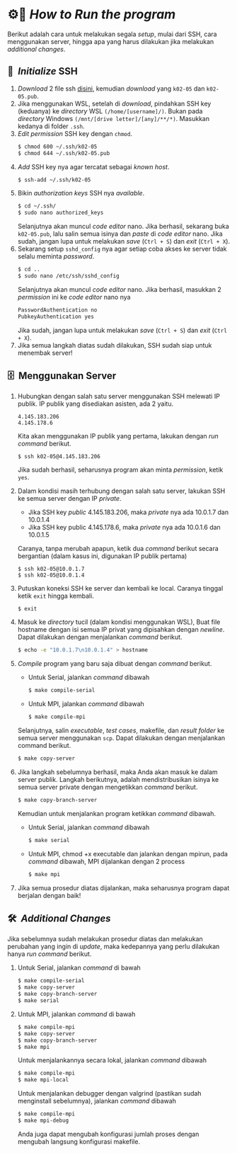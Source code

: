 # ⚙️🤔 *How to Run the program*
Berikut adalah cara untuk melakukan segala *setup*, mulai dari SSH, cara menggunakan server, hingga apa yang harus dilakukan jika melakukan *additional changes*.

## 🔑 &nbsp;*Initialize* SSH
1. *Download* 2 file ssh  [disini](https://drive.google.com/drive/folders/1rCcgEeF72cAzuxSro-eWT64wC0jnG7h6?usp=sharing), kemudian *download* yang ```k02-05``` dan ```k02-05.pub```.
2. Jika menggunakan WSL, setelah di *download*, pindahkan SSH key (keduanya) ke *directory* WSL ```(/home/[username]/)```. Bukan pada *directory* Windows ```(/mnt/[drive letter]/[any]/**/*)```. Masukkan kedanya di folder ```.ssh```.
3. *Edit permission* SSH key dengan ```chmod```.
    ```bash
    $ chmod 600 ~/.ssh/k02-05
    $ chmod 644 ~/.ssh/k02-05.pub
    ```
4. *Add* SSH key nya agar tercatat sebagai *known host*.
    ```bash
    $ ssh-add ~/.ssh/k02-05
    ```
5. Bikin *authorization keys* SSH nya *available*.
    ```bash
    $ cd ~/.ssh/
    $ sudo nano authorized_keys
    ```
    Selanjutnya akan muncul *code editor* nano. Jika berhasil, sekarang buka ```k02-05.pub```, lalu salin semua isinya dan *paste* di *code editor* nano.
    Jika sudah, jangan lupa untuk melakukan *save* (```Ctrl + S```) dan *exit* (```Ctrl + X```).
6. Sekarang setup `sshd_config` nya agar setiap coba akses ke server tidak selalu meminta *password*.
    ```bash
    $ cd ..
    $ sudo nano /etc/ssh/sshd_config
    ```
    Selanjutnya akan muncul *code editor* nano. Jika berhasil, masukkan 2 *permission* ini ke *code editor* nano nya
    ```bash
    PasswordAuthentication no
    PubkeyAuthentication yes
    ```
    Jika sudah, jangan lupa untuk melakukan *save* (```Ctrl + S```) dan *exit* (```Ctrl + X```).
7. Jika semua langkah diatas sudah dilakukan, SSH sudah siap untuk menembak server!

## 🗄️ &nbsp;Menggunakan Server
1. Hubungkan dengan salah satu server menggunakan SSH melewati IP publik. 
IP publik yang disediakan asisten, ada 2 yaitu.
    ```
    4.145.183.206
    4.145.178.6
    ```
    Kita akan menggunakan IP publik yang pertama, lakukan dengan *run command* berikut.
    ```base
    $ ssh k02-05@4.145.183.206
    ```
    Jika sudah berhasil, seharusnya program akan minta *permission*, ketik ```yes```.
2. Dalam kondisi masih terhubung dengan salah satu server, lakukan SSH ke semua server dengan IP *private*.
    - Jika SSH key *public* 4.145.183.206, maka *private* nya ada 10.0.1.7 dan 10.0.1.4
    - Jika SSH key public 4.145.178.6, maka *private* nya ada 10.0.1.6 dan 10.0.1.5 <br>
    
    Caranya, tanpa merubah apapun, ketik dua *command* berikut secara bergantian (dalam kasus ini, digunakan IP publik pertama)
    ```base
    $ ssh k02-05@10.0.1.7
    $ ssh k02-05@10.0.1.4
    ```
3. Putuskan koneksi SSH ke server dan kembali ke local. Caranya tinggal ketik ```exit``` hingga kembali.
    ```base
    $ exit
    ```
4. Masuk ke *directory* tucil (dalam kondisi menggunakan WSL), Buat file hostname dengan isi semua IP privat yang dipisahkan dengan *newline*. Dapat dilakukan dengan menjalankan *command* berikut.
    ```bash
    $ echo -e "10.0.1.7\n10.0.1.4" > hostname
    ```
5. *Compile* program yang baru saja dibuat dengan *command* berikut.
    - Untuk Serial, jalankan *command* dibawah
        ```bash
        $ make compile-serial
        ```
    - Untuk MPI, jalankan *command* dibawah
        ```bash
        $ make compile-mpi
        ```
    Selanjutnya, salin *executable*, *test cases*, makefile, dan *result* *folder* ke semua server menggunakan `scp`. Dapat dilakukan dengan menjalankan command berikut.
    ```bash
    $ make copy-server
    ```
6. Jika langkah sebelumnya berhasil, maka Anda akan masuk ke dalam server publik. Langkah berikutnya, adalah mendistribusikan isinya ke semua server private dengan mengetikkan *command* berikut.
    ```bash
    $ make copy-branch-server
    ```
    Kemudian untuk menjalankan program ketikkan *command* dibawah.
    - Untuk Serial, jalankan *command* dibawah
        ```bash
        $ make serial
        ```
    - Untuk MPI, chmod +x executable dan jalankan dengan mpirun, pada *command* dibawah, MPI dijalankan dengan 2 process
        ```bash
        $ make mpi
        ```
7. Jika semua prosedur diatas dijalankan, maka seharusnya program dapat berjalan dengan baik!

## 🛠️ &nbsp;*Additional Changes*
Jika sebelumnya sudah melakukan prosedur diatas dan melakukan perubahan yang ingin di *update*, maka kedepannya yang perlu dilakukan hanya *run command* berikut.
1. Untuk Serial, jalankan *command* di bawah
    ```bash
    $ make compile-serial
    $ make copy-server
    $ make copy-branch-server
    $ make serial
    ```
2. Untuk MPI, jalankan *command* di bawah
    ```bash
    $ make compile-mpi
    $ make copy-server
    $ make copy-branch-server
    $ make mpi
    ```
    Untuk menjalankannya secara lokal, jalankan *command* dibawah
    ```bash
    $ make compile-mpi
    $ make mpi-local
    ```
    Untuk menjalankan debugger dengan valgrind (pastikan sudah menginstall sebelumnya), jalankan *command* dibawah
    ```bash
    $ make compile-mpi
    $ make mpi-debug
    ```
    Anda juga dapat mengubah konfigurasi jumlah proses dengan mengubah langsung konfigurasi makefile.